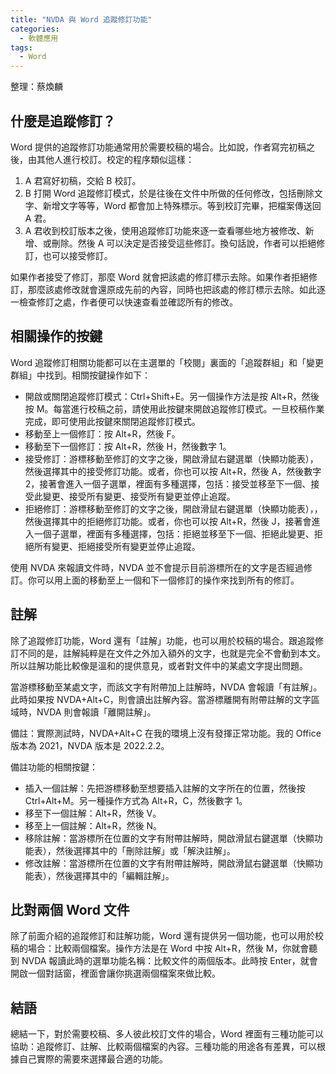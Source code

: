 ```yaml
---
title: "NVDA 與 Word 追蹤修訂功能"
categories:
  - 軟體應用
tags:
  - Word
---
```


整理：蔡煥麟

## 什麼是追蹤修訂？

Word 提供的追蹤修訂功能通常用於需要校稿的場合。比如說，作者寫完初稿之後，由其他人進行校訂。校定的程序類似這樣：

1. A 君寫好初稿，交給 B 校訂。
2. B 打開 Word 追蹤修訂模式，於是往後在文件中所做的任何修改，包括刪除文字、新增文字等等，Word 都會加上特殊標示。等到校訂完畢，把檔案傳送回 A 君。
3. A 君收到校訂版本之後，使用追蹤修訂功能來逐一查看哪些地方被修改、新增、或刪除。然後 A 可以決定是否接受這些修訂。換句話說，作者可以拒絕修訂，也可以接受修訂。

如果作者接受了修訂，那麼 Word 就會把該處的修訂標示去除。如果作者拒絕修訂，那麼該處修改就會還原成先前的內容，同時也把該處的修訂標示去除。如此逐一檢查修訂之處，作者便可以快速查看並確認所有的修改。

## 相關操作的按鍵

Word 追蹤修訂相關功能都可以在主選單的「校閱」裏面的「追蹤群組」和「變更群組」中找到。相關按鍵操作如下：

- 開啟或關閉追蹤修訂模式：Ctrl+Shift+E。另一個操作方法是按 Alt+R，然後按 M。每當進行校稿之前，請使用此按鍵來開啟追蹤修訂模式。一旦校稿作業完成，即可使用此按鍵來關閉追蹤修訂模式。
- 移動至上一個修訂：按 Alt+R，然後 F。
- 移動至下一個修訂：按 Alt+R，然後 H，然後數字 1。
- 接受修訂：游標移動至修訂的文字之後，開啟滑鼠右鍵選單（快顯功能表），然後選擇其中的接受修訂功能。或者，你也可以按 Alt+R，然後 A，然後數字 2，接著會進入一個子選單，裡面有多種選擇，包括：接受並移至下一個、接受此變更、接受所有變更、接受所有變更並停止追蹤。
- 拒絕修訂：游標移動至修訂的文字之後，開啟滑鼠右鍵選單（快顯功能表），，然後選擇其中的拒絕修訂功能。或者，你也可以按 Alt+R，然後 J，接著會進入一個子選單，裡面有多種選擇，包括：拒絕並移至下一個、拒絕此變更、拒絕所有變更、拒絕接受所有變更並停止追蹤。

使用 NVDA 來報讀文件時，NVDA 並不會提示目前游標所在的文字是否經過修訂。你可以用上面的移動至上一個和下一個修訂的操作來找到所有的修訂。

## 註解

除了追蹤修訂功能，Word 還有「註解」功能，也可以用於校稿的場合。跟追蹤修訂不同的是，註解純粹是在文件之外加入額外的文字，也就是完全不會動到本文。所以註解功能比較像是溫和的提供意見，或者對文件中的某處文字提出問題。

當游標移動至某處文字，而該文字有附帶加上註解時，NVDA 會報讀「有註解」。此時如果按 NVDA+Alt+C，則會讀出註解內容。當游標離開有附帶註解的文字區域時，NVDA 則會報讀「離開註解」。

備註：實際測試時，NVDA+Alt+C 在我的環境上沒有發揮正常功能。我的 Office 版本為 2021，NVDA 版本是 2022.2.2。

備註功能的相關按鍵：

- 插入一個註解：先把游標移動至想要插入註解的文字所在的位置，然後按 Ctrl+Alt+M。另一種操作方式為 Alt+R，C，然後數字 1。
- 移至下一個註解：Alt+R，然後 V。
- 移至上一個註解：Alt+R，然後 N。
- 移除註解：當游標所在位置的文字有附帶註解時，開啟滑鼠右鍵選單（快顯功能表），然後選擇其中的「刪除註解」或「解決註解」。
- 修改註解：當游標所在位置的文字有附帶註解時，開啟滑鼠右鍵選單（快顯功能表），然後選擇其中的「編輯註解」。

## 比對兩個 Word 文件

除了前面介紹的追蹤修訂和註解功能，Word 還有提供另一個功能，也可以用於校稿的場合：比較兩個檔案。操作方法是在 Word 中按 Alt+R，然後 M，你就會聽到 NVDA 報讀此時的選單功能名稱：比較文件的兩個版本。此時按 Enter，就會開啟一個對話窗，裡面會讓你挑選兩個檔案來做比較。

## 結語

總結一下，對於需要校稿、多人彼此校訂文件的場合，Word 裡面有三種功能可以協助：追蹤修訂、註解、比較兩個檔案的內容。三種功能的用途各有差異，可以根據自己實際的需要來選擇最合適的功能。